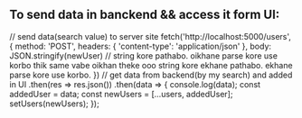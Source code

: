 ## To send data in banckend && access it form UI: 
// send data(search value)  to server site
    fetch('http://localhost:5000/users', {
      method: 'POST',
      headers: {
        'content-type': 'application/json'
      },
      body: JSON.stringify(newUser) // string kore pathabo. oikhane parse kore use korbo thik same vabe oikhan theke ooo string kore ekhane pathabo. ekhane parse kore use korbo.
    })
      // get data from backend(by my search) and added in UI
      .then(res => res.json())
      .then(data => {
        console.log(data);
        const addedUser = data;
        const newUsers = [...users, addedUser];
        setUsers(newUsers);
      });